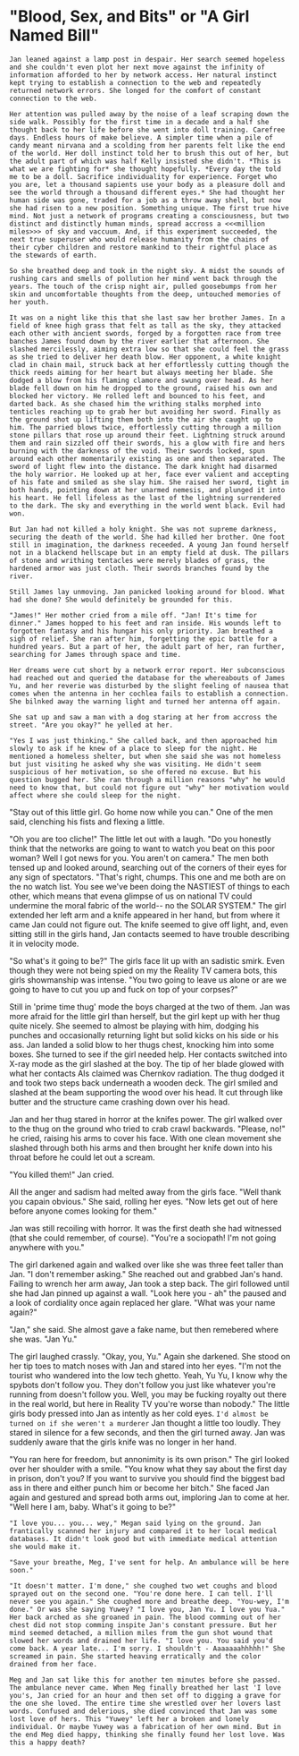"Blood, Sex, and Bits" or "A Girl Named Bill"
========

<!-- Kelly wants to free the low techs by bringing them the network, but eventually realizes (through the help of the last superusers father) that low tech isn't a weakness, it is a challenge and challenges bring strength -->

    Jan leaned against a lamp post in despair. Her search seemed hopeless and she couldn't even plot her next move against the infinity of information afforded to her by network access. Her natural instinct kept trying to establish a connection to the web and repeatedly returned network errors. She longed for the comfort of constant connection to the web.
    
    Her attention was pulled away by the noise of a leaf scraping down the side walk. Possibly for the first time in a decade and a half she thought back to her life before she went into doll training. Carefree days. Endless hours of make believe. A simpler time when a pile of candy meant nirvana and a scolding from her parents felt like the end of the world. Her doll instinct told her to brush this out of her, but the adult part of which was half Kelly insisted she didn't. *This is what we are fighting for* she thought hopefully. *Every day the told me to be a doll. Sacrifice individuality for experience. Forget who you are, let a thousand sapients use your body as a pleasure doll and see the world through a thousand different eyes.* She had thought her human side was gone, traded for a job as a throw away shell, but now she had risen to a new position. Something unique. The first true hive mind. Not just a network of programs creating a consciousness, but two distinct and distinctly human minds, spread accross a <<<million miles>>> of sky and vaccuum. And, if this experiment succeeded, the next true superuser who would release humanity from the chains of their cyber children and restore mankind to their rightful place as the stewards of earth.
    
    So she breathed deep and took in the night sky. A midst the sounds of rushing cars and smells of pollution her mind went back through the years. The touch of the crisp night air, pulled goosebumps from her skin and uncomfortable thoughts from the deep, untouched memories of her youth.
    
    It was on a night like this that she last saw her brother James. In a field of knee high grass that felt as tall as the sky, they attacked each other with ancient swords, forged by a forgotten race from tree banches James found down by the river earlier that afternoon. She slashed mercilessly, aiming extra low so that she could feel the grass as she tried to deliver her death blow. Her opponent, a white knight clad in chain mail, struck back at her effortlessly cutting though the thick reeds aiming for her heart but always meeting her blade. She dodged a blow from his flaming clamore and swung over head. As her blade fell down on him he dropped to the ground, raised his own and blocked her victory. He rolled left and bounced to his feet, and darted back. As she chased him the writhing stalks morphed into tenticles reaching up to grab her but avoiding her sword. Finally as the ground shot up lifting them both into the air she caught up to him. The parried blows twice, effortlessly cutting through a million stone pillars that rose up around their feet. Lightning struck around them and rain sizzled off their swords, his a glow with fire and hers burning with the darkness of the void. Their swords locked, spun around each other momentarily existing as one and then separated. The sword of light flew into the distance. The dark knight had disarmed the holy warrior. He looked up at her, face ever valient and accepting of his fate and smiled as she slay him. She raised her sword, tight in both hands, pointing down at her unarmed nemesis, and plunged it into his heart. He fell lifeless as the last of the lightning surrendered to the dark. The sky and everything in the world went black. Evil had won.

    But Jan had not killed a holy knight. She was not supreme darkness, securing the death of the world. She had killed her brother. One foot still in imagination, the darkness receeded. A young Jan found herself not in a blackend hellscape but in an empty field at dusk. The pillars of stone and writhing tentacles were merely blades of grass, the hardened armor was just cloth. Their swords branches found by the river.

    Still James lay unmoving. Jan panicked looking around for blood. What had she done? She would definitely be grounded for this.

    "James!" Her mother cried from a mile off. "Jan! It's time for dinner." James hopped to his feet and ran inside. His wounds left to forgotten fantasy and his hungar his only priority. Jan breathed a sigh of relief. She ran after him, forgetting the epic battle for a hundred years. But a part of her, the adult part of her, ran further, searching for James through space and time.

    Her dreams were cut short by a network error report. Her subconscious had reached out and queried the database for the whereabouts of James Yu, and her reverie was disturbed by the slight feeling of nausea that comes when the antenna in her cochlea fails to establish a connection. She bilnked away the warning light and turned her antenna off again. 
    
    She sat up and saw a man with a dog staring at her from accross the street. "Are you okay?" he yelled at her.
    
    "Yes I was just thinking." She called back, and then approached him slowly to ask if he knew of a place to sleep for the night. He mentioned a homeless shelter, but when she said she was not homeless but just visiting he asked why she was visiting. He didn't seem suspicious of her motivation, so she offered no excuse. But his question bugged her. She ran through a million reasons "why" he would need to know that, but could not figure out "why" her motivation would affect where she could sleep for the night.

<!-- a man in a convenience store says her hair looks like a parrot. It is then that she realizes that she is a sore thumb. A high tech tourist sticking out in a low tech world -->

<!-- when cornered by two thugs protecting their turf, Meg shows up and rescues Jan. -->

  "Stay out of this little girl. Go home now while you can." One of the men said, clenching his fists and flexing a little.

  "Oh you are too cliche!" The little let out with a laugh. "Do you honestly think that the networks are going to want to watch you beat on this poor woman? Well I got news for you. You aren't on camera." The men both tensed up and looked around, searching out of the corners of their eyes for any sign of spectators. "That's right, chumps. This one and me both are on the no watch list. You see we've been doing the NASTIEST of things to each other, which means that evena glimpse of us on national TV could undermine the moral fabric of the world-- no the SOLAR SYSTEM." The girl extended her left arm and a knife appeared in her hand, but from where it came Jan could not figure out. The knife seemed to give off light, and, even sitting still in the girls hand, Jan contacts seemed to have trouble describing it in velocity mode.

  "So what's it going to be?" The girls face lit up with an sadistic smirk. Even though they were not being spied on my the Reality TV camera bots, this girls showmanship was intense. "You two going to leave us alone or are we going to have to cut you up and fuck on top of your corpses?"

  Still in 'prime time thug' mode the boys charged at the two of them. Jan was more afraid for the little girl than herself, but the girl kept up with her thug quite nicely. She seemed to almost be playing with him, dodging his punches and occasionally returning light but solid kicks on his side or his ass. Jan landed a solid blow to her thugs chest, knocking him into some boxes. She turned to see if the girl needed help. Her contacts switched into X-ray mode as the girl slashed at the boy. The tip of her blade glowed with what her contacts AIs claimed was Chernkov radiation. The thug dodged it and took two steps back underneath a wooden deck. The girl smiled and slashed at the beam supporting the wood over his head. It cut through like butter and the structure came crashing down over his head.

  Jan and her thug stared in horror at the knifes power. The girl walked over to the thug on the ground who tried to crab crawl backwards. "Please, no!" he cried, raising his arms to cover his face. With one clean movement she slashed through both his arms and then brought her knife down into his throat before he could let out a scream.

  "You killed them!" Jan cried.

  All the anger and sadism had melted away from the girls face. "Well thank you capain obvious." She said, rolling her eyes. "Now lets get out of here before anyone comes looking for them."

  Jan was still recoiling with horror. It was the first death she had witnessed (that she could remember, of course). "You're a sociopath! I'm not going anywhere with you."

  The girl darkened again and walked over like she was three feet taller than Jan. "I don't remember asking." She reached out and grabbed Jan's hand. Failing to wrench her arm away, Jan took a step back. The girl followed until she had Jan pinned up against a wall. "Look here you - ah" the paused and a look of cordiality once again replaced her glare. "What was your name again?"

  "Jan," she said. She almost gave a fake name, but then remebered where she was. "Jan Yu."

  The girl laughed crassly. "Okay, you, Yu." Again she darkened. She stood on her tip toes to match noses with Jan and stared into her eyes. "I'm not the tourist who wandered into the low tech ghetto. Yeah, Yu Yu, I know why the spybots don't follow you. They don't follow you just like whatever you're running from doesn't follow you. Well, you may be fucking royalty out there in the real world, but here in Reality TV you're worse than nobody." The little girls body pressed into Jan as intently as her cold eyes. `I'd almost be turned on if she weren't a murderer` Jan thought a little too loudly. They stared in silence for a few seconds, and then the girl turned away. Jan was suddenly aware that the girls knife was no longer in her hand.

  "You ran here for freedom, but annonimity is its own prison." The girl looked over her shoulder with a smile. "You know what they say about the first day in prison, don't you? If you want to survive you should find the biggest bad ass in there and either punch him or become her bitch." She faced Jan again and gestured and spread both arms out, imploring Jan to come at her. "Well here I am, baby. What's it going to be?"

<!-- they go drinking and dancing because Meg can only sleep while piss drunk. She claims to be 24 although she looks like she's 19 and is mentally aged 40. When Meg is asleep Jan probes her brain using her gauntlet and finds that Meg has no implants what so ever. Later Jan muses that `She's almost a superuser. If this girl ever got an implant she would conquer the world in a week.` -->

<!-- Jan finds out that Meg is her name. She has access to all sorts of electronics that allow her to hack the "angles" (spybots). Meg doesn't have any implants, but she has a device she puts in her ear as she sleeps that lets her listen to "Angle radio". She first noticed Jan when she saw a traveling deadzone, a spot that the spybots never watched that moved through town at a very slow rate. Meg also has a 3D printer that does electronics and plastics which she used to make a gauntlet that is damn impressive for the low tech ghetto. Jan reveals that she's not on the run, but rather searching for a person and Meg agrees to help, often in exchange for bloody, violent sex in which Meg seems to be taking her anger for someone else out on Jan. -->

<!-- in helping Jan escape, her offline friend gets shot -->

    "I love you... you... wey," Megan said lying on the ground. Jan frantically scanned her injury and compared it to her local medical databases. It didn't look good but with immediate medical attention she would make it.
    
    "Save your breathe, Meg, I've sent for help. An ambulance will be here soon."
    
    "It doesn't matter. I'm done," she coughed two wet coughs and blood sprayed out on the second one. "You're done here. I can tell. I'll never see you again." She coughed more and breathe deep. "You-wey, I'm done." Or was she saying Yuwey? "I love you, Jan Yu. I love you Yua." Her back arched as she groaned in pain. The blood comming out of her chest did not stop comming inspite Jan's constant pressure. But her mind seemed detached, a million miles from the gun shot wound that slowed her words and drained her life. "I love you. You said you'd come back. A year late... I'm sorry. I shouldn't - Aaaaaaahhhhh!" She screamed in pain. She started heaving erratically and the color drained from her face.
    
    Meg and Jan sat like this for another ten minutes before she passed. The ambulance never came. When Meg finally breathed her last 'I love you's, Jan cried for an hour and then set off to digging a grave for the one she loved. The entire time she wrestled over her lovers last words. Confused and delerious, she died convinced that Jan was some lost love of hers. This "Yuwey" left her a broken and lonely individual. Or maybe Yuwey was a fabrication of her own mind. But in the end Meg died happy, thinking she finally found her lost love. Was this a happy death?
    
<!-- good terms to use: "audience of 1", "a death fit for prime time" and such-->

<!-- eventually Jan goes back in time, becomes Yuwey, uses Megan to heal Jan's own broken mind and uses Megans genius to become a super user again. In the process she teaches Meg to work offline and offload herself to the web. This and Jan leaving ultimately drives Meg insane in anticipation of Jan meeting her for the "first time" -->
